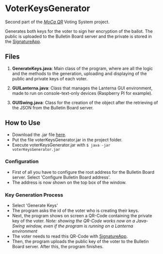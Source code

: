 # VoterKeysGenerator
Second part of the [*MoCa QR*](https://github.com/CamiloG/moca_qr) Voting System project.

Generates both keys for the voter to sign her encryption of the ballot. The public is uploaded to the Bulletin Board server and the private is stored in the [SignatureApp](http://www.github.com/CamiloG/SignatureApp).

## Files
1. **GenerateKeys.java**: Main class of the program, where are all the logic and the methods to the generation, uploading and displaying of the public and private keys of each voter.

2. **GUILanterna.java**: Class that manages the Lanterna GUI environment, made to run on console-text-only devices (Raspberry PI for example).

3. **GUISwing.java**: Class for the creation of the object after the retrieving of the JSON from the Bulletin Board server.

## How to Use
* Download the .jar file [here](https://github.com/CamiloG/moca_qr/blob/master/KeyGeneration_Apps/VoterKeysGenerator_light.jar?raw=true).
* Put the file voterKeysGenerator.jar in the project folder.
* Execute voterKeysGenerator.jar with `$ java -jar voterKeysGenerator.jar`

### Configuration
* First of all you have to configure the root address for the Bulletin Board server. Select 'Configure Bulletin Board address'.
* The address is now shown on the top box of the window.

### Key Generation Process
* Select 'Generate Keys'
* The program asks the id of the voter who is creating their keys.
* Next, the program shows on screen a QR-Code containing the private key of the voter.
*Note: showing the QR-Code works now on a Java-Swing window, even if the program is running on a Lanterna environment*
* The voter needs to read this QR-Code with [SignatureApp](https://github.com/CamiloG/SignatureApp).
* Then, the program uploads the public key of the voter to the Bulletin Board server. After this, the program finishes.